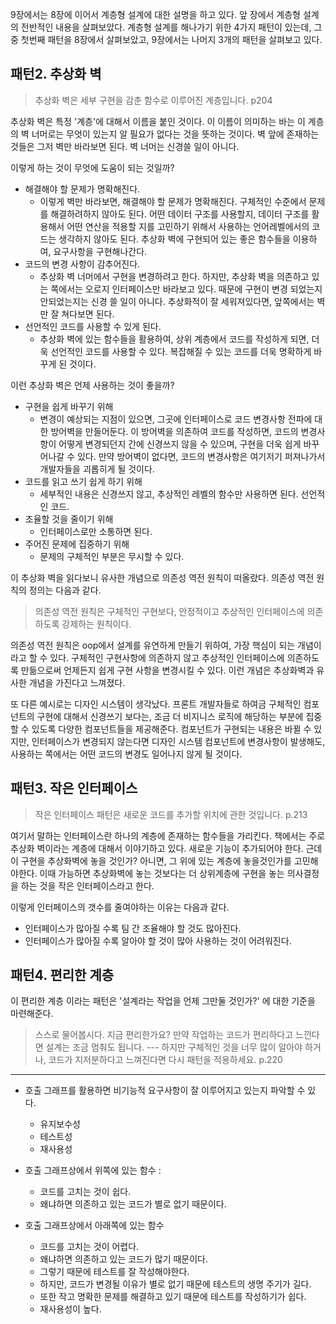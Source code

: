 9장에서는 8장에 이어서 계층형 설계에 대한 설명을 하고 있다.
앞 장에서 계층형 설계의 전반적인 내용을 살펴보았다. 계층형 설계를 해나가기 위한 4가지 패턴이 있는데, 그 중 첫번째 패턴을 8장에서 살펴보았고, 9장에서는 나머지 3개의 패턴을 살펴보고 있다.



## 패턴2. 추상화 벽

> 추상화 벽은 세부 구현을 감춘 함수로 이루어진 계층입니다. p204

추상화 벽은 특정 '계층'에 대해서 이름을 붙인 것이다. 이 이름이 의미하는 바는 이 계층의 벽 너머로는 무엇이 있는지 알 필요가 없다는 것을 뜻하는 것이다. 벽 앞에 존재하는 것들은 그저 벽만 바라보면 된다. 벽 너머는 신경쓸 일이 아니다.

이렇게 하는 것이 무엇에 도움이 되는 것일까?

- 해결해야 할 문제가 명확해진다. 
	- 이렇게 벽만 바라보면, 해결해야 할 문제가 명확해진다. 구체적인 수준에서 문제를 해결하려하지 않아도 된다. 어떤 데이터 구조를 사용할지, 데이터 구조를 활용해서 어떤 연산을 적용할 지를 고민하기 위해서 사용하는 언어레벨에서의 코드는 생각하지 않아도 된다. 추상화 벽에 구현되어 있는 좋은 함수들을 이용하여, 요구사항을 구현해나간다. 
- 코드의 변경 사항이 감추어진다.
	- 추상화 벽 너머에서 구현을 변경하려고 한다. 하지만, 추상화 벽을 의존하고 있는 쪽에서는 오로지 인터페이스만 바라보고 있다. 때문에 구현이 변경 되었는지 안되었는지는 신경 쓸 일이 아니다. 추상화적이 잘 세워져있다면, 앞쪽에서는 벽만 잘 쳐다보면 된다.
- 선언적인 코드를 사용할 수 있게 된다.
	- 추상화 벽에 있는 함수들을 활용하여, 상위 계층에서 코드를 작성하게 되면, 더욱 선언적인 코드를 사용할 수 있다. 복잡해질 수 있는 코드를 더욱 명확하게 바꾸게 된 것이다. 

이런 추상화 벽은 언제 사용하는 것이 좋을까?

- 구현을 쉽게 바꾸기 위해
	- 변경이 예상되는 지점이 있으면, 그곳에 인터페이스로 코드 변경사항 전파에 대한 방어벽을 만들어둔다. 이 방어벽을 의존하여 코드를 작성하면, 코드의 변경사항이 어떻게 변경되던지 간에 신경쓰지 않을 수 있으며, 구현을 더욱 쉽게 바꾸어나갈 수 있다. 만약 방어벽이 없다면, 코드의 변경사항은 여기저기 퍼져나가서 개발자들을 괴롭히게 될 것이다.
- 코드를 읽고 쓰기 쉽게 하기 위해
	- 세부적인 내용은 신경쓰지 않고, 추상적인 레벨의 함수만 사용하면 된다. 선언적인 코드. 
- 조율할 것을 줄이기 위해
	- 인터페이스로만 소통하면 된다. 
- 주어진 문제에 집중하기 위해
	- 문제의 구체적인 부분은 무시할 수 있다.


이 추상화 벽을 읽다보니 유사한 개념으로 의존성 역전 원칙이 떠올랐다. 의존성 역전 원칙의 정의는 다음과 같다. 

> 의존성 역전 원칙은 구체적인 구현보다, 안정적이고 추상적인 인터페이스에 의존하도록 강제하는 원칙이다.

의존성 역전 원칙은 oop에서 설계를 유연하게 만들기 위하여, 가장 핵심이 되는 개념이라고 할 수 있다. 구체적인 구현사항에 의존하지 않고 추상적인 인터페이스에 의존하도록 만듦으로써 언제든지 쉽게 구현 사항을 변경시킬 수 있다. 
이런 개념은 추상화벽과 유사한 개념을 가진다고 느껴졌다. 

또 다른 예시로는 디자인 시스템이 생각났다. 프론트 개발자들로 하여금 구체적인 컴포넌트의 구현에 대해서 신경쓰기 보다는, 조금 더 비지니스 로직에 해당하는 부분에 집중할 수 있도록 다양한 컴포넌트들을 제공해준다. 컴포넌트가 구현되는 내용은 바뀔 수 있지만, 인터페이스가 변경되지 않는다면 디자인 시스템 컴포넌트에 변경사항이 발생해도, 사용하는 쪽에서는 어떤 코드의 변경도 일어나지 않게 될 것이다.



## 패턴3. 작은 인터페이스 

> 작은 인터페이스 패턴은 새로운 코드를 추가할 위치에 관한 것입니다. p.213

여기서 말하는 인터페이스란 하나의 계층에 존재하는 함수들을 가리킨다. 책에서는 주로 추상화 벽이라는 계층에 대해서 이야기하고 있다. 새로운 기능이 추가되어야 한다. 근데 이 구현을 추상화벽에 놓을 것인가? 아니면, 그 위에 있는 계층에 놓을것인가를 고민해야한다. 이때 가능하면 추상화벽에 놓는 것보다는 더 상위계층에 구현을 놓는 의사결정을 하는 것을 작은 인터페이스라고 한다.

이렇게 인터페이스의 갯수를 줄여야하는 이유는 다음과 같다. 

- 인터페이스가 많아질 수록 팀 간 조율해야 할 것도 많아진다.
- 인터페이스가 많아질 수록 알아야 할 것이 많아 사용하는 것이 어려워진다.


## 패턴4. 편리한 계층


이 편리한 계층 이라는 패턴은 '설계라는 작업을 언제 그만둘 것인가?' 에 대한 기준을 마련해준다. 

> 스스로 물어봅시다. 지금 편리한가요? 만약 작업하는 코드가 편리하다고 느낀다면 설계는 조금 멈춰도 됩니다. --- 하지만 구체적인 것을 너무 많이 알아야 하거나, 코드가 지저분하다고 느껴진다면 다시 패턴을 적용하세요. p.220 



---

- 호출 그래프를 활용하면 비기능적 요구사항이 잘 이루어지고 있는지 파악할 수 있다.
	- 유지보수성
	- 테스트성
	- 재사용성

- 호출 그래프상에서 위쪽에 있는 함수 :
	- 코드를 고치는 것이 쉽다. 
	- 왜냐하면 의존하고 있는 코드가 별로 없기 때문이다.
- 호출 그래프상에서 아래쪽에 있는 함수
	- 코드를 고치는 것이 어렵다. 
	- 왜냐하면 의존하고 있는 코드가 많기 때문이다.
	- 그렇기 때문에 테스트를 잘 작성해야한다.
	- 하지만, 코드가 변경될 이유가 별로 없기 때문에 테스트의 생명 주기가 길다.
	- 또한 작고 명확한 문제를 해결하고 있기 때문에 테스트를 작성하기가 쉽다.
	- 재사용성이 높다.




